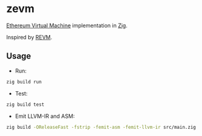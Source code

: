 # zevm

[Ethereum Virtual Machine](https://ethereum.org/en/developers/docs/evm/) implementation in [Zig](https://ziglang.org).

Inspired by [REVM](https://github.com/bluealloy/revm).

## Usage

- Run:
```sh
zig build run
```

- Test:
```sh
zig build test
```

- Emit LLVM-IR and ASM:
```sh
zig build -OReleaseFast -fstrip -femit-asm -femit-llvm-ir src/main.zig
```
